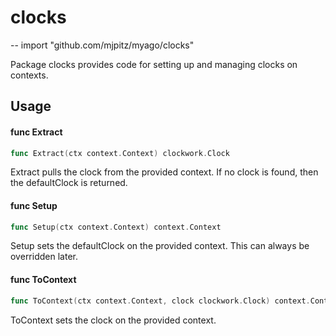 # clocks
--
    import "github.com/mjpitz/myago/clocks"

Package clocks provides code for setting up and managing clocks on contexts.

## Usage

#### func  Extract

```go
func Extract(ctx context.Context) clockwork.Clock
```
Extract pulls the clock from the provided context. If no clock is found, then
the defaultClock is returned.

#### func  Setup

```go
func Setup(ctx context.Context) context.Context
```
Setup sets the defaultClock on the provided context. This can always be
overridden later.

#### func  ToContext

```go
func ToContext(ctx context.Context, clock clockwork.Clock) context.Context
```
ToContext sets the clock on the provided context.
